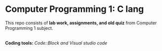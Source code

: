 # Computer Programming 1: <strong>C</strong> lang

<p> This repo consists of <strong>lab work, assignments, and old quiz</strong> from Computer Programming 1 subject. </p>
<br>
<strong>Coding tools:</strong> <em>Code::Block and Visual studio code</em>
